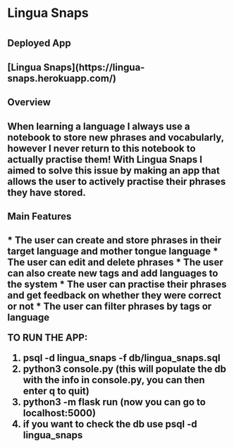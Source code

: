 <h1> Lingua Snaps <h1>

<h2>Deployed App<h2>
[Lingua Snaps](https://lingua-snaps.herokuapp.com/)

<h2>Overview<h2>

When learning a language I always use a notebook to store new phrases and vocabularly, however I 
never return to this notebook to actually practise them! With Lingua Snaps I aimed to solve this issue
by making an app that allows the user to actively practise their phrases they have stored.

<h2> Main Features<h2>
* The user can create and store phrases in their target language and mother tongue language
* The user can edit and delete phrases
* The user can also create new tags and add languages to the system
* The user can practise their phrases and get feedback on whether they were correct or not
* The user can filter phrases by tags or language


TO RUN THE APP:

1. psql -d lingua_snaps -f db/lingua_snaps.sql
2. python3 console.py (this will populate the db with the info in console.py, you can then enter q to quit)
3. python3 -m flask run (now you can go to localhost:5000)
4. if you want to check the db use psql -d lingua_snaps